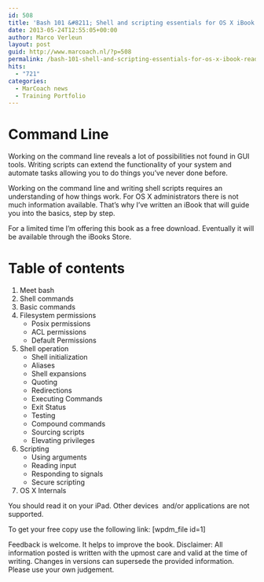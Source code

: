 ```yaml
---
id: 508
title: 'Bash 101 &#8211; Shell and scripting essentials for OS X iBook ready'
date: 2013-05-24T12:55:05+00:00
author: Marco Verleun
layout: post
guid: http://www.marcoach.nl/?p=508
permalink: /bash-101-shell-and-scripting-essentials-for-os-x-ibook-ready/
hits:
  - "721"
categories:
  - MarCoach news
  - Training Portfolio
---
```

# Command Line

Working on the command line reveals a lot of possibilities not found in GUI tools. Writing scripts can extend the functionality of your system and automate tasks allowing you to do things you&#8217;ve never done before.<!--more-->

Working on the command line and writing shell scripts requires an understanding of how things work. For OS X administrators there is not much information available. That&#8217;s why I&#8217;ve written an iBook that will guide you into the basics, step by step.<!--more-->

For a limited time I&#8217;m offering this book as a free download. Eventually it will be available through the iBooks Store.

# Table of contents

  1. Meet bash
  2. Shell commands
  3. Basic commands
  4. Filesystem permissions 
      * Posix permissions
      * ACL permissions
      * Default Permissions
  5. Shell operation 
      * Shell initialization
      * Aliases
      * Shell expansions
      * Quoting
      * Redirections
      * Executing Commands
      * Exit Status
      * Testing
      * Compound commands
      * Sourcing scripts
      * Elevating privileges
  6. Scripting 
      * Using arguments
      * Reading input
      * Responding to signals
      * Secure scripting
  7. OS X Internals

You should read it on your iPad. Other devices  and/or applications are not supported.

To get your free copy use the following link: [wpdm_file id=1]

Feedback is welcome. It helps to improve the book. Disclaimer: All information posted is written with the upmost care and valid at the time of writing. Changes in versions can supersede the provided information. Please use your own judgement.